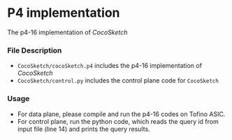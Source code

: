 # P4 implementation

The p4-16 implementation of *CocoSketch*

### File Description

* `CocoSketch/cocoSketch.p4` includes the p4-16 implementation of *CocoSketch*
* `CocoSketch/control.py` includes the control plane code for `CocoSketch`

### Usage

* For data plane, please compile and run the p4-16 codes on Tofino ASIC.
* For control plane, run the python code, which reads the query id from input file (line 14) and prints the query results.